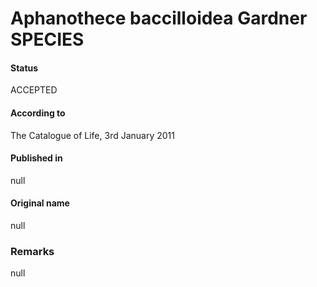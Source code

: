 # Aphanothece baccilloidea Gardner SPECIES

#### Status
ACCEPTED

#### According to
The Catalogue of Life, 3rd January 2011

#### Published in
null

#### Original name
null

### Remarks
null